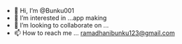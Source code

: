 - 👋 Hi, I’m @Bunku001
- 👀 I’m interested in ...app making
- 💞️ I’m looking to collaborate on ...
- 📫 How to reach me ... ramadhanibunku123@gmail.com

<!---
Bunku001/Bunku001 is a ✨ special ✨ repository because its `README.md` (this file) appears on your GitHub profile.
You can click the Preview link to take a look at your changes.
--->
